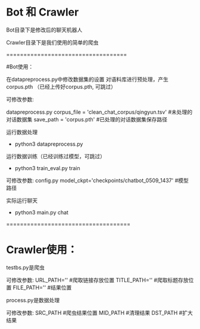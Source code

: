 Bot 和 Crawler
===================================

Bot目录下是修改后的聊天机器人

Crawler目录下是我们使用的简单的爬虫

===================================

#Bot使用：

在datapreprocess.py中修改数据集的设置
对语料库进行预处理，产生corpus.pth （已经上传好corpus.pth, 可跳过）

可修改参数:

datapreprocess.py
corpus_file = 'clean_chat_corpus/qingyun.tsv' #未处理的对话数据集
save_path = 'corpus.pth' #已处理的对话数据集保存路径

运行数据处理
- python3 datapreprocess.py

运行数据训练（已经训练过模型，可跳过）
- python3 train_eval.py train

可修改参数:
config.py
model_ckpt='checkpoints/chatbot_0509_1437' #模型路径

实际运行聊天
- python3 main.py chat

====================================

# Crawler使用：

testbs.py是爬虫

可修改参数:
URL_PATH='' #爬取链接存放位置
TITLE_PATH='' #爬取标题存放位置
FILE_PATH='' #结果位置

process.py是数据处理

可修改参数:
SRC_PATH #爬虫结果位置
MID_PATH #清理结果
DST_PATH #扩大结果